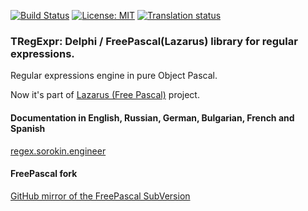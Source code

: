 [![Build Status](https://travis-ci.org/andgineer/TRegExpr.png)](https://travis-ci.org/andgineer/TRegExpr)
[![License: MIT](https://img.shields.io/badge/License-MIT-yellow.svg)](https://opensource.org/licenses/MIT)
[![Translation status](https://hosted.weblate.org/widgets/tregexpr/-/tregexpr/svg-badge.svg)](https://hosted.weblate.org/engage/tregexpr/?utm_source=widget")

### TRegExpr: Delphi / FreePascal(Lazarus) library for regular expressions.

Regular expressions engine in pure Object Pascal.

Now it's part of [Lazarus (Free Pascal)](http://wiki.freepascal.org/Regexpr) project.

#### Documentation in English, Russian, German, Bulgarian, French and Spanish

[regex.sorokin.engineer](https://regex.sorokin.engineer)

#### FreePascal fork

[GitHub mirror of the FreePascal SubVersion](https://github.com/graemeg/freepascal/blob/master/packages/regexpr/src/regexpr.pas)

